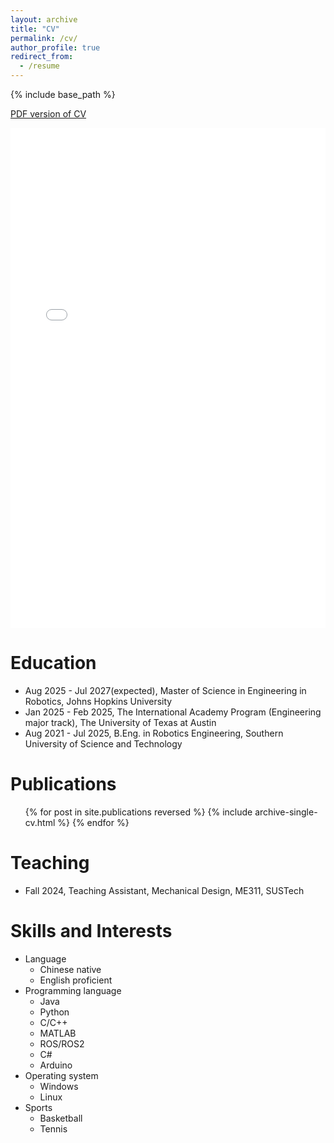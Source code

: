 ```yaml
---
layout: archive
title: "CV"
permalink: /cv/
author_profile: true
redirect_from:
  - /resume
---
```


{% include base_path %}

<a href="../files/CV_GuojingHuang_en.pdf" target="_blank">PDF version of CV</a>
<iframe src="../files/CV_GuojingHuang_en.pdf" width="100%" height="800px" style="border: none;"></iframe>




Education
======
* Aug 2025 - Jul 2027(expected), Master of Science in Engineering in Robotics, Johns Hopkins University
* Jan 2025 - Feb 2025, The International Academy Program (Engineering major track), The University of Texas at Austin
* Aug 2021 - Jul 2025, B.Eng. in Robotics Engineering, Southern University of Science and Technology


Publications
======
  <ul>{% for post in site.publications reversed %}
    {% include archive-single-cv.html %}
  {% endfor %}</ul>


Teaching
======
* Fall 2024, Teaching Assistant, Mechanical Design, ME311, SUSTech


Skills and Interests
======
* Language
  * Chinese native
  * English proficient
* Programming language
  * Java
  * Python
  * C/C++
  * MATLAB
  * ROS/ROS2
  * C#
  * Arduino
* Operating system
  * Windows
  * Linux
* Sports
  * Basketball
  * Tennis


  
<!-- Service and leadership
====== -->

